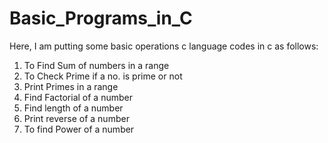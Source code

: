 # Basic_Programs_in_C
Here, I am putting some basic operations c language codes in c as follows:
1. To Find Sum of numbers in a range
2. To Check Prime if a no. is prime or not
3. Print Primes in a range
4. Find Factorial of a number
5. Find length of a number
6. Print reverse of a number
7. To find Power of a number
